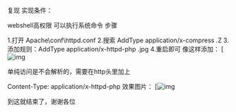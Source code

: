 复现
实现条件：

 webshell高权限
 可以执行系统命令
步骤

1.打开 Apache\conf\httpd.conf
2.搜索 AddType application/x-compress .Z
3.添加规则：AddType application/x-httpd-php .jpg
4.重启即可
像这样添加：
[![img](https://www.t00ls.net/attachments/month_1907/1907302214cc7b94e7411ed4d1.png)

单纯访问是不会解析的，需要在http头里加上

Content-Type: application/x-httpd-php
效果图片：
[![img](https://www.t00ls.net/attachments/month_1907/19073022141a24b5d949675cd6.png)

到这就结束了，谢谢各位
